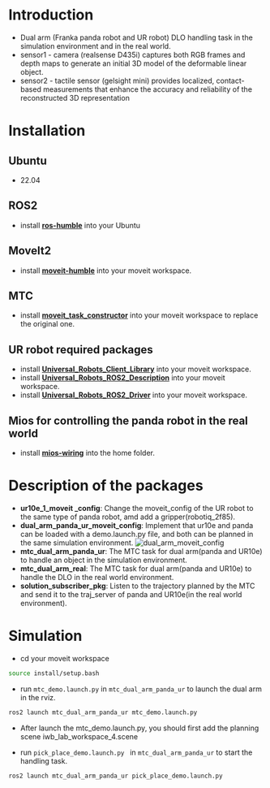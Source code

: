 # Introduction
 - Dual arm (Franka panda robot and UR robot) DLO handling task in the simulation environment and in the real world.
 - sensor1 - camera (realsense D435i) captures both RGB frames and depth maps to generate an initial 3D model of the deformable linear object.
 - sensor2 - tactile sensor (gelsight mini) provides localized, contact-based measurements that enhance the accuracy and reliability of the reconstructed 3D representation
 
# Installation
## Ubuntu
- 22.04
  
## ROS2
- install  **[ros-humble](https://docs.ros.org/en/humble/Installation.html)** into your Ubuntu
 
## MoveIt2
- install **[moveit-humble](https://moveit.picknik.ai/humble/doc/tutorials/getting_started/getting_started.html)** into your moveit workspace.

## MTC
- install **[moveit_task_constructor](https://github.com/218OSCAR/moveit_task_constructor)** into your moveit workspace to replace the original one.

## UR robot required packages
- install **[Universal_Robots_Client_Library](https://github.com/218OSCAR/Universal_Robots_Client_Library)** into your moveit workspace.
- install **[Universal_Robots_ROS2_Description](https://github.com/218OSCAR/Universal_Robots_ROS2_Description)** into your moveit workspace.
- install **[Universal_Robots_ROS2_Driver](https://github.com/218OSCAR/Universal_Robots_ROS2_Driver)** into your moveit workspace.

## Mios for controlling the panda robot in the real world
- install **[mios-wiring](https://github.com/218OSCAR/mios-wiring)** into the home folder.


# Description of the packages
 - **ur10e_1_moveit _config**: Change the moveit_config of the UR robot to the same type of panda robot, amd add a gripper(robotiq_2f85).
 - **dual_arm_panda_ur_moveit_config**: Implement that ur10e and panda can be loaded with a demo.launch.py file, and both can be planned in the same simulation environment.
   ![dual_arm_moveit_config](https://github.com/user-attachments/assets/fe7457d7-98ab-4331-9281-ad3a4020113b)
 - **mtc_dual_arm_panda_ur**: The MTC task for dual arm(panda and UR10e) to handle an object in the simulation environment.
 - **mtc_dual_arm_real**:  The MTC task for dual arm(panda and UR10e) to handle the DLO in the real world environment.
 - **solution_subscriber_pkg**: Listen to the trajectory planned by the MTC and send it to the traj_server of panda and UR10e(in the real world environment).


# Simulation
 - cd your moveit workspace
```bash
source install/setup.bash
```
  
- run `mtc_demo.launch.py` in `mtc_dual_arm_panda_ur` to launch the dual arm in the rviz.
```bash
ros2 launch mtc_dual_arm_panda_ur mtc_demo.launch.py
```

- After launch the mtc_demo.launch.py, you should first add the planning scene iwb_lab_workspace_4.scene

- run `pick_place_demo.launch.py ` in `mtc_dual_arm_panda_ur` to start the handling task.
```bash
ros2 launch mtc_dual_arm_panda_ur pick_place_demo.launch.py 
```









